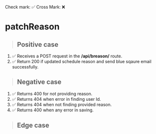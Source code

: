 Check mark: ✅
Cross Mark: ❌

# patchReason

> ## Positive case
1. ✅ Receives a POST request in the **/api/breason/** route.
2. ✅ Return 200 if updated schedule reason and send blue sqaure email successfully.

> ## Negative case
1. ✅ Returns 400 for not providing reason. 
2. ✅ Returns 404 when error in finding user Id. 
3. ✅ Returns 404 when not finding provided reason.
4. ✅ Returns 400 when any error in saving. 

> ## Edge case